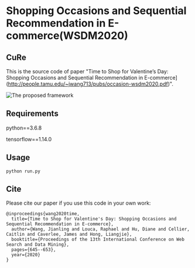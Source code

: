 Shopping Occasions and Sequential Recommendation in E-commerce(WSDM2020)
============

## CuRe

This is the source code of paper "Time to Shop for Valentine’s Day: Shopping Occasions and Sequential Recommendation in E-commerce](http://people.tamu.edu/~jwang713/pubs/occasion-wsdm2020.pdf)".

![The proposed framework](framework.png)

## Requirements
python==3.6.8

tensorflow==1.14.0

## Usage
```python run.py```

## Cite

Please cite our paper if you use this code in your own work:

```
@inproceedings{wang2020time,
  title={Time to Shop for Valentine's Day: Shopping Occasions and Sequential Recommendation in E-commerce},
  author={Wang, Jianling and Louca, Raphael and Hu, Diane and Cellier, Caitlin and Caverlee, James and Hong, Liangjie},
  booktitle={Proceedings of the 13th International Conference on Web Search and Data Mining},
  pages={645--653},
  year={2020}
}
```
